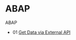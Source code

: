 # ABAP
ABAP
- 01   [Get Data via External API](https://github.com/analiteg/abap/blob/main/zcl_get_api.abap)

